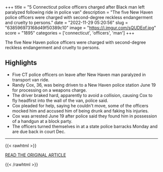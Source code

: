+++
title = "5 Connecticut police officers charged after Black man left paralyzed following ride in police van"
description = "The five New Haven police officers were charged with second-degree reckless endangerment and cruelty to persons."
date = "2022-11-29 05:20:56"
slug = "638596973168d49f50389c10"
image = "https://i.imgur.com/sQUDEof.jpg"
score = "1895"
categories = ['connecticut', 'officers', 'man']
+++

The five New Haven police officers were charged with second-degree reckless endangerment and cruelty to persons.

## Highlights

- Five CT police officers on leave after New Haven man paralyzed in transport van ride.
- Randy Cox, 36, was being driven to a New Haven police station June 19 for processing on a weapons charge.
- The driver braked hard, apparently to avoid a collision, causing Cox to fly headfirst into the wall of the van, police said.
- Cox pleaded for help, saying he couldn't move, some of the officers mocked him and accused him of being drunk and faking his injuries.
- Cox was arrested June 19 after police said they found him in possession of a handgun at a block party.
- The officers turned themselves in at a state police barracks Monday and are due back in court Dec.

---

{{< rawhtml >}}
  <p class="article-category">
    <a target="_blank" href="https://www.cbsnews.com/news/randy-cox-paralyzed-5-new-haven-officers-charged-police-van-injury/">READ THE ORIGINAL ARTICLE</a>
  </p>
{{< /rawhtml >}}
